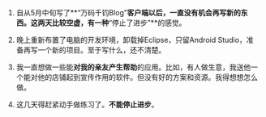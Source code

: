 1. 自从5月中旬写了**“万码千钧Blog”**客户端以后，一直没有机会再写新的东西。这两天比较空虚，有一种**“停止了进步”**的感觉。

2. 晚上重新布置了电脑的开发环境，卸载掉Eclipse，只留Android Studio，准备再写一个新的项目。至于写什么，还不清楚。

3. 我一直想做一些能**对我的亲友产生帮助**的应用。比如，有人做生意，我送他一个能对他的店铺起到宣传作用的软件。但没有好的方案和资源。我得想想怎么做。

4. 这几天得赶紧动手做练习了。**不能停止进步**。